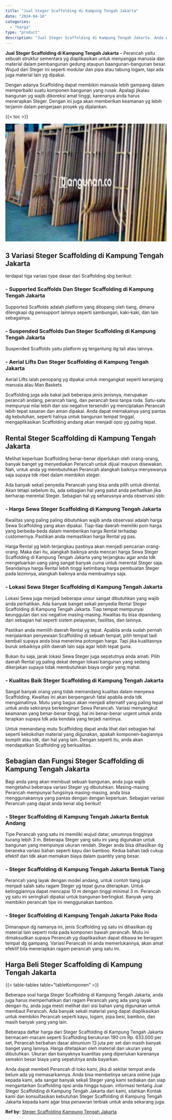 ```yaml
---
title: "Jual Steger Scaffolding di Kampung Tengah Jakarta"
date: "2024-04-18"
categories: 
  - "harga"
type: "product"
description: "Jual Steger Scaffolding di Kampung Tengah Jakarta. Anda dapat membeli Perancah di toko kami, jika di sekitar tempat anda belum ada yg memasarkannya. Anda bis..."
---
```


**Jual Steger Scaffolding di Kampung Tengah Jakarta** – Perancah yaitu sebuah struktur sementara yg diaplikasikan untuk menyangga manusia dan material dalam pembangunan gedung ataupun baangunan-bangunan besar. Wujud dari Steger ini seperti modular dan pipa atau tabung logam, tapi ada juga material lain yg dipakai.

Dengan adanya Scaffolding dapat membikin manusia lebih gampang dalam memperbaiki suatu komponen bangunan yang rusak. Apalagi jikalau bangunan yg wajib dikoreksi amat tinggi, karenanya anda harus menerapkan Steger. Dengan ini juga akan memberikan keamanan yg lebih terjamin dalam pengerjaan proyek yg dijalankan.

{{< toc >}}

![Jual Steger Scaffolding di Kampung Tengah Jakarta](/images/sewa-scaffolding-steger-14.png)

## 3 Variasi Steger Scaffolding di Kampung Tengah Jakarta

terdapat tiga variasi type dasar dari Scaffolding sbg berikut:

### \- Supported Scaffolds Dan Steger Scaffolding di Kampung Tengah Jakarta

Supported Scaffolds adalah platform yang ditopang oleh tiang, dimana dilengkapi dg pensupport lainnya seperti sambungan, kaki-kaki, dan lain sebagainya.

### \- Suspended Scaffolds Dan Steger Scaffolding di Kampung Tengah Jakarta

Suspended Scaffolds yaitu platform yg tergantung dg tali atau lainnya.

### \- Aerial Lifts Dan Steger Scaffolding di Kampung Tengah Jakarta

Aerial Lifts ialah penopang yg dipakai untuk mengangkat seperti keranjang manusia atau Man Baskets

Scaffolding juga ada bakal jadi beberapa jenis jenisnya, merupakan perancah andang, perancah tiang, dan perancah besi tanpa roda. Satu-satu mempunyai nilai lebih dan sisi negative tersendiri yg menciptakan Perancah lebih tepat sasaran dan aman dipakai. Anda dapat memakainya yang pantas dg kebutuhan, seperti halnya untuk bangunan tempat tinggal, mengaplikasikan Scaffolding andang akan menjadi opsi yg paling tepat.

## Rental Steger Scaffolding di Kampung Tengah Jakarta

Melihat keperluan Scaffolding benar-benar diperlukan oleh orang-orang, banyak banget yg menyediakan Perancah untuk dijual maupun disewakan. Nah, untuk anda yg membutuhkan Perancah alangkah baiknya menyewanya saja supaya tdk ribet dalam membikin steger.

Ada banyak sekali penyedia Perancah yang bisa anda pilih untuk dirental. Akan tetapi sebelum itu, ada sebagian hal yang patut anda perhatikan jika berharap merental Steger. Sebagian hal yg seharusnya anda observasi sbb:

### \- Harga Sewa Steger Scaffolding di Kampung Tengah Jakarta

Kwalitas yang paling paling dibutuhkan wajib anda observasi adalah harga Sewa Scaffolding yang akan dipakai. Tiap-tiap daerah memiliki poin harga yang berbeda-beda dalam memberikan harga Rental terhadap customernya. Pastikan anda memastikan harga Rental yg pas.

Harga Rental yg lebih terjangkau pastinya akan menjadi pencarian orang-orang. Maka dari itu, alangkah baiknya anda mencari harga Sewa Steger Scaffolding di Kampung Tengah Jakarta yang terjangkau agar anda tdk mengeluarkan uang yang sangat banyak cuma untuk merental Steger saja. Seandainya harga Rental lebih tinggi ketimbang harga pembuatan Steger pada lazimnya, alangkah baiknya anda membuatnya saja.

### \- Lokasi Sewa Steger Scaffolding di Kampung Tengah Jakarta

Lokasi Sewa juga menjadi beberapa unsur sangat dibutuhkan yang wajib anda perhatikan. Ada banyak banget sekali penyedia Rental Steger Scaffolding di Kampung Tengah Jakarta. Tiap tempat mempunyai keunggulan dan sisi negative masing-masing. Kwalitas itu bisa dipandang dari sebagian hal seperti sistem pelayanan, fasilitas, dan lainnya.

Pastikan anda memilih daerah Rental yg tepat. Apabila anda sudah pernah menjalankan penyewaan Scaffolding di sebuah tempat, pilih tempat tadi kembali supaya anda bisa menerima potongan harga. Tapi jika kualitasnya buruk sebaiknya pilih daerah lain saja agar lebih tepat guna.

Bukan itu saja, jarak lokasi Sewa Steger juga sepatutnya anda amati. Pilih daerah Rental yg paling dekat dengan lokasi bangunan yang sedang dikerjakan supaya tidak membutuhkan biaya ongkir yang mahal.

### \- Kualitas Baik Steger Scaffolding di Kampung Tengah Jakarta

Sangat banyak orang yang tidak memandang kualitas dalam menyewa Scaffolding. Kwalitas ini akan berpengaruh fatal apabila anda tdk mengamatinya. Mutu yang bagus akan menjadi alternatif yang paling tepat untuk anda sekiranya berkeinginan Sewa Perancah. Variasi menyangkut keamanan yang benar-benar tinggi, hal ini benar-benar urgent untuk anda terapkan supaya tdk ada kendala yang terjadi nantinya.

Untuk memandang mutu Scaffolding dapat anda lihat dari sebagian hal seperti kekokohan material yang digunakan, apakah komponen-bagiannya komplit atau tdk, dan hal yang lain. Dengan seperti itu, anda akan mendapatkan Scaffolding yg berkualitas.

## Sebagian dan Fungsi Steger Scaffolding di Kampung Tengah Jakarta

Bagi anda yang akan membuat sebuah bangunan, anda juga wajib mengetahui beberapa variasi Steger yg dibutuhkan. Masing-masing Perancah mempunyai fungsinya masing-masing, anda bisa menggunakannya yang pantas dengan dengan keperluan. Sebagian variasi Perancah yang dapat anda kenal sbg berikut!

### \- Steger Scaffolding di Kampung Tengah Jakarta Bentuk Andang

Tipe Perancah yang satu ini memiliki wujud datar, umumnya tingginya kurang lebih 3 m. Beberapa Steger yang satu ini yang digunakan untuk bangunan yang mempunyai ukuran rendah. Steger anda bisa dihasilkan dg beraneka variasi bahan seperti kayu dan bamboo. Kedua bahan tadi cukup efektif dan tdk akan memakan biaya dalam quantity yang besar.

### \- Steger Scaffolding di Kampung Tengah Jakarta Bentuk Tiang

Perancah yang layak dengan model andang, untuk contoh tiang juga menjadi salah satu ragam Steger yg tepat guna diterapkan. Untuk ketinggiannya dapat mencapai 10 m dengan tinggi minimal 3 m. Perancah yg satu ini seringkali dipakai untuk bangunan bertingkat. Banyak yang membikin perancah tipe ini menggunakan bamboo.

### \- Steger Scaffolding di Kampung Tengah Jakarta Pake Roda

Dimanapun dg namanya ini, jenis Scaffolding yg satu ini dihasilkan dg material lain seperti roda pada komponen bawah perancah. Mutu ini dimaksudkan supaya Perancah yg diaplikasikan dapat dibawa ke beragam tempat dg gampang. Variasi Perancah ini anda memerlukannya, akan amat efektif bila menerapkan ragam perancah yang satu ini.

## Harga Beli Steger Scaffolding di Kampung Tengah Jakarta

{{< table-tables table="tableKomponen" >}}

Beberapa soal harga Steger Scaffolding di Kampung Tengah Jakarta, anda juga harus memperhatikan dari ragam Perancah yang ada yang layak dengan itu, anda juga mesti melihat dari sisi bahan yang digunakan untuk membaut Perancah. Ada banyak sekali material yang dapat diaplikasikan untuk membikin Perancah seperti kayu, logam, pipa besi, bamboo, dan masih banyak yang yang lain.

Beberapa daftar harga dari Steger Scaffolding di Kampung Tengah Jakarta bermacam-macam seperti Scaffolding berukuran 190 cm Rp. 633.000 per set, Perancah berbahan dasar almunium 13 juta per set dan masih banyak banget yang lainnya. Harga ditetapkan oleh material dan ukuran yang dibutuhkan. Ukuran dan banyaknya kuantitas yang diperlukan karenanya semakin besar biaya yang sepatutnya anda bayarkan.

Anda dapat membeli Perancah di toko kami, jika di sekitar tempat anda belum ada yg memasarkannya. Anda bisa membelinya secara online juga kepada kami, ada sangat banyak sekali Steger yang kami sediakan dan siap mengantarkan Scaffolding opsi anda hingga tujuan. informasi tentang Jual Steger Scaffolding di Kampung Tengah Jakarta dari kami, silahkan Kontak kami dan konsultasikan kebutuhan Steger Scaffolding di Kampung Tengah Jakarta kepada kami agar bisa penawran terbiak untuk anda sekarang juga.

**Ref by:** [Steger Scaffolding Kampung Tengah Jakarta](https://id.wikipedia.org/wiki/Steger)
